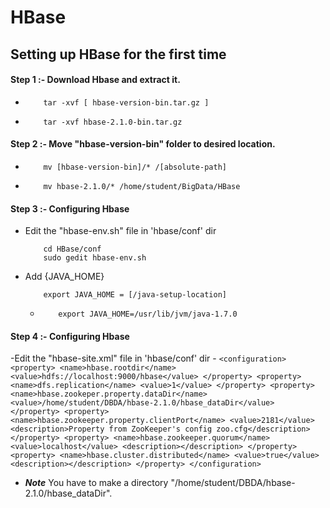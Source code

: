 # HBase

## Setting up HBase for the first time

#### Step 1 :- Download Hbase and extract it.
- 
	```
		tar -xvf [ hbase-version-bin.tar.gz ]
	```
- 
	```
		tar -xvf hbase-2.1.0-bin.tar.gz
	```

#### Step 2 :- Move "hbase-version-bin" folder to desired location.
- 
	```
		mv [hbase-version-bin]/* /[absolute-path]
	```

-
	```
		mv hbase-2.1.0/* /home/student/BigData/HBase
	```

#### Step 3 :- Configuring Hbase

- Edit the "hbase-env.sh" file in 'hbase/conf' dir
	```
		cd HBase/conf
		sudo gedit hbase-env.sh
	```
- Add {JAVA_HOME}
	```
		export JAVA_HOME = [/java-setup-location]
	```
	-
		```
			export JAVA_HOME=/usr/lib/jvm/java-1.7.0
		```

#### Step 4 :- Configuring Hbase
-Edit the "hbase-site.xml" file in 'hbase/conf' dir
	-
		```
			<configuration>
				<property>
					<name>hbase.rootdir</name>
					<value>hdfs://localhost:9000/hbase</value>
				</property>
				<property>
					<name>dfs.replication</name>
					<value>1</value>
				</property>
				<property>
					<name>hbase.zookeper.property.dataDir</name>
					<value>/home/student/DBDA/hbase-2.1.0/hbase_dataDir</value>
				</property>
				<property>
					<name>hbase.zookeeper.property.clientPort</name>
					<value>2181</value>
					<description>Property from ZooKeeper's config zoo.cfg</description>
				</property>
				<property>
					<name>hbase.zookeeper.quorum</name>
					<value>localhost</value>
					<description></description>
				</property>
				<property>
					<name>hbase.cluster.distributed</name>
					<value>true</value>
					<description></description>
				</property>
			</configuration>
		```
- ***Note*** You have to make a directory "/home/student/DBDA/hbase-2.1.0/hbase_dataDir".
